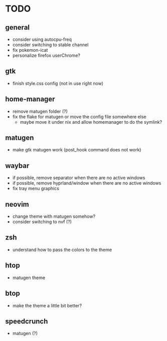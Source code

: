# TODO

## general

- consider using autocpu-freq
- consider switching to stable channel
- fix pokemon-icat
- personalize firefox userChrome?

## gtk

- finish style.css config (not in use right now)

## home-manager

- remove matugen folder (?)
- fix the flake for matugen or move the config file somewhere else
  - maybe move it under nix and allow homemanager to do the symlink?

## matugen

- make gtk matugen work (post_hook command does not work)

## waybar

- if possible, remove separator when there are no active windows
- if possible, remove hyprland/window when there are no active windows
- fix tray menu graphics

## neovim

- change theme with matugen somehow?
- consider switching to nvf (?)

## zsh

- understand how to pass the colors to the theme

## htop

- matugen theme

## btop

- make the theme a little bit better?

## speedcrunch

- matugen (?)
